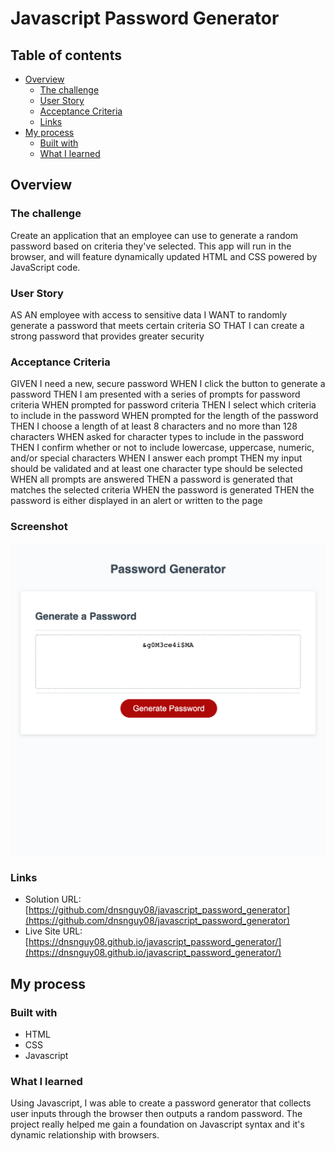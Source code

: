 # Javascript Password Generator

## Table of contents

- [Overview](#overview)
  - [The challenge](#the-challenge)
  - [User Story](#user-story)
  - [Acceptance Criteria](#acceptance-criteria)
  - [Links](#links)
- [My process](#my-process)
  - [Built with](#built-with)
  - [What I learned](#what-i-learned)

## Overview

### The challenge

Create an application that an employee can use to generate a random password based on criteria they've selected. 
This app will run in the browser, and will feature dynamically updated HTML and CSS powered by JavaScript code.

### User Story

AS AN employee with access to sensitive data
I WANT to randomly generate a password that meets certain criteria
SO THAT I can create a strong password that provides greater security

### Acceptance Criteria

GIVEN I need a new, secure password
WHEN I click the button to generate a password
THEN I am presented with a series of prompts for password criteria
WHEN prompted for password criteria
THEN I select which criteria to include in the password
WHEN prompted for the length of the password
THEN I choose a length of at least 8 characters and no more than 128 characters
WHEN asked for character types to include in the password
THEN I confirm whether or not to include lowercase, uppercase, numeric, and/or special characters
WHEN I answer each prompt
THEN my input should be validated and at least one character type should be selected
WHEN all prompts are answered
THEN a password is generated that matches the selected criteria
WHEN the password is generated
THEN the password is either displayed in an alert or written to the page

### Screenshot

![Password Generator Screenshot](./assets/screenshot.jpg)

### Links

- Solution URL: [https://github.com/dnsnguy08/javascript_password_generator](https://github.com/dnsnguy08/javascript_password_generator)
- Live Site URL: [https://dnsnguy08.github.io/javascript_password_generator/](https://dnsnguy08.github.io/javascript_password_generator/)

## My process

### Built with
- HTML
- CSS
- Javascript

### What I learned
Using Javascript, I was able to create a password generator that collects user inputs through the browser then outputs a random password. 
The project really helped me gain a foundation on Javascript syntax and it's dynamic relationship with browsers.
